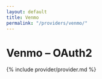 ```yaml
---
layout: default
title: Venmo
permalink: "/providers/venmo/"
---
```

# Venmo – OAuth2

{% include provider/provider.md %}
